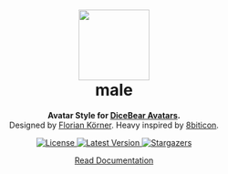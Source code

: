 <h1 align="center"><img src="https://dicebear.com/api/male/1.svg" width="124" /> <br />male</h1>
<p align="center">
  <strong>Avatar Style for <a href="https://dicebear.com/">DiceBear Avatars</a>.</strong><br />
  Designed by <a href="https://github.com/FlorianKoerner">Florian Körner</a>. Heavy inspired by <a href="https://github.com/matveyco/8biticon">8biticon</a>.
</p>

<p align="center">
    <a href="https://github.com/dicebear/dicebear/blob/main/LICENSE" target="_blank">
        <img src="https://img.shields.io/github/license/dicebear/avatars.svg?style=flat-square" alt="License">
    </a>
    <a href="https://www.npmjs.com/package/@dicebear/avatars-male-sprites" target="_blank-sprites">
        <img src="https://img.shields.io/npm/v/@dicebear/avatars-male-sprites.svg?style=flat-square" alt="Latest Version">
    </a>
    <a href="https://github.com/dicebear/dicebear/stargazers" target="_blank">
        <img src="https://img.shields.io/github/stars/dicebear/avatars?style=flat-square" alt="Stargazers">
    </a>
</p>

<p align="center">
  <a href="https://dicebear.com/styles/male">
    Read Documentation
  </a>
</p>
